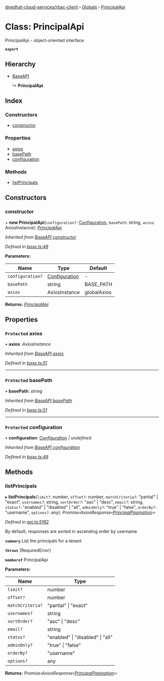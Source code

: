 [@redhat-cloud-services/rbac-client](../README.md) › [Globals](../globals.md) › [PrincipalApi](principalapi.md)

# Class: PrincipalApi

PrincipalApi - object-oriented interface

**`export`** 

## Hierarchy

* [BaseAPI](baseapi.md)

  ↳ **PrincipalApi**

## Index

### Constructors

* [constructor](principalapi.md#constructor)

### Properties

* [axios](principalapi.md#protected-axios)
* [basePath](principalapi.md#protected-basepath)
* [configuration](principalapi.md#protected-configuration)

### Methods

* [listPrincipals](principalapi.md#listprincipals)

## Constructors

###  constructor

\+ **new PrincipalApi**(`configuration?`: [Configuration](configuration.md), `basePath`: string, `axios`: AxiosInstance): *[PrincipalApi](principalapi.md)*

*Inherited from [BaseAPI](baseapi.md).[constructor](baseapi.md#constructor)*

*Defined in [base.ts:49](https://github.com/RedHatInsights/javascript-clients/blob/master/packages/rbac/base.ts#L49)*

**Parameters:**

Name | Type | Default |
------ | ------ | ------ |
`configuration?` | [Configuration](configuration.md) | - |
`basePath` | string | BASE_PATH |
`axios` | AxiosInstance | globalAxios |

**Returns:** *[PrincipalApi](principalapi.md)*

## Properties

### `Protected` axios

• **axios**: *AxiosInstance*

*Inherited from [BaseAPI](baseapi.md).[axios](baseapi.md#protected-axios)*

*Defined in [base.ts:51](https://github.com/RedHatInsights/javascript-clients/blob/master/packages/rbac/base.ts#L51)*

___

### `Protected` basePath

• **basePath**: *string*

*Inherited from [BaseAPI](baseapi.md).[basePath](baseapi.md#protected-basepath)*

*Defined in [base.ts:51](https://github.com/RedHatInsights/javascript-clients/blob/master/packages/rbac/base.ts#L51)*

___

### `Protected` configuration

• **configuration**: *[Configuration](configuration.md) | undefined*

*Inherited from [BaseAPI](baseapi.md).[configuration](baseapi.md#protected-configuration)*

*Defined in [base.ts:49](https://github.com/RedHatInsights/javascript-clients/blob/master/packages/rbac/base.ts#L49)*

## Methods

###  listPrincipals

▸ **listPrincipals**(`limit?`: number, `offset?`: number, `matchCriteria?`: "partial" | "exact", `usernames?`: string, `sortOrder?`: "asc" | "desc", `email?`: string, `status?`: "enabled" | "disabled" | "all", `adminOnly?`: "true" | "false", `orderBy?`: "username", `options?`: any): *Promise‹AxiosResponse‹[PrincipalPagination](../interfaces/principalpagination.md)››*

*Defined in [api.ts:5182](https://github.com/RedHatInsights/javascript-clients/blob/master/packages/rbac/api.ts#L5182)*

By default, responses are sorted in ascending order by username

**`summary`** List the principals for a tenant

**`throws`** {RequiredError}

**`memberof`** PrincipalApi

**Parameters:**

Name | Type |
------ | ------ |
`limit?` | number |
`offset?` | number |
`matchCriteria?` | "partial" &#124; "exact" |
`usernames?` | string |
`sortOrder?` | "asc" &#124; "desc" |
`email?` | string |
`status?` | "enabled" &#124; "disabled" &#124; "all" |
`adminOnly?` | "true" &#124; "false" |
`orderBy?` | "username" |
`options?` | any |

**Returns:** *Promise‹AxiosResponse‹[PrincipalPagination](../interfaces/principalpagination.md)››*
